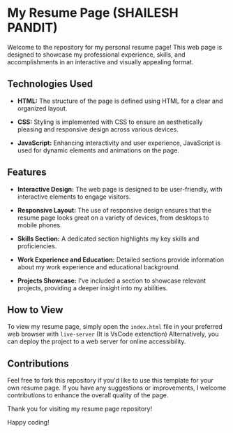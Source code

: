# My Resume Page (SHAILESH PANDIT)

Welcome to the repository for my personal resume page! This web page is designed to showcase my professional experience, skills, and accomplishments in an interactive and visually appealing format.

## Technologies Used

- **HTML:** The structure of the page is defined using HTML for a clear and organized layout.

- **CSS:** Styling is implemented with CSS to ensure an aesthetically pleasing and responsive design across various devices.

- **JavaScript:** Enhancing interactivity and user experience, JavaScript is used for dynamic elements and animations on the page.

## Features

- **Interactive Design:** The web page is designed to be user-friendly, with interactive elements to engage visitors.

- **Responsive Layout:** The use of responsive design ensures that the resume page looks great on a variety of devices, from desktops to mobile phones.

- **Skills Section:** A dedicated section highlights my key skills and proficiencies.

- **Work Experience and Education:** Detailed sections provide information about my work experience and educational background.

- **Projects Showcase:** I've included a section to showcase relevant projects, providing a deeper insight into my abilities.

## How to View

To view my resume page, simply open the `index.html` file in your preferred web browser with `live-server` (It is VsCode extenction) Alternatively, you can deploy the project to a web server for online accessibility.

## Contributions

Feel free to fork this repository if you'd like to use this template for your own resume page. If you have any suggestions or improvements, I welcome contributions to enhance the overall quality of the page.

Thank you for visiting my resume page repository!

Happy coding!
